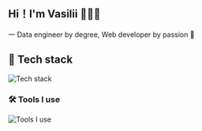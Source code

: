 ## Hi！I'm Vasilii 🧑🏻‍💻

一 Data engineer by degree, Web developer by passion 👐

## 🔭 Tech stack

![Tech stack](https://skillicons.dev/icons?i=html,css,sass,svg,js,ts,react,redux,vite,vitest)

### 🛠 Tools I use

![Tools I use](https://skillicons.dev/icons?i=windows,neovim,vim,vscode,idea,anaconda,git,github,postman,figma,bash,gulp)
